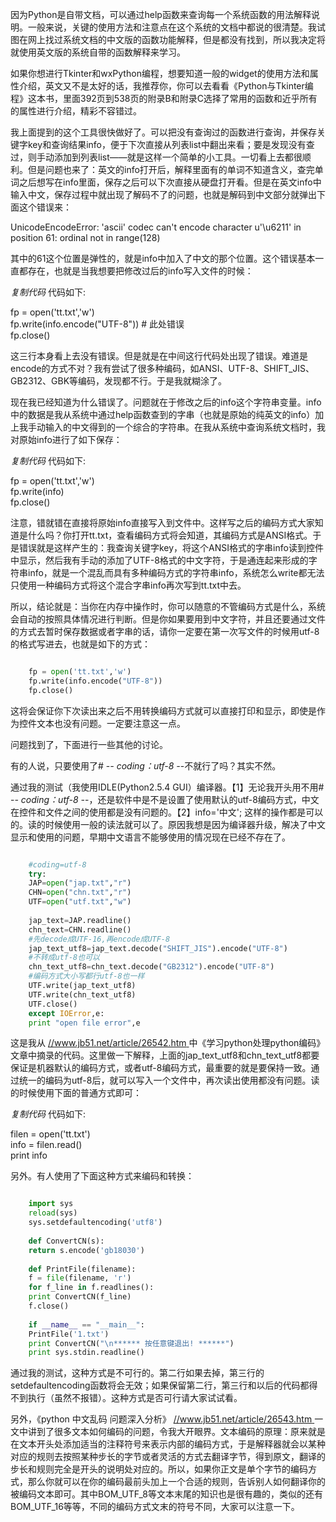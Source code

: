 因为Python是自带文档，可以通过help函数来查询每一个系统函数的用法解释说明。一般来说，关键的使用方法和注意点在这个系统的文档中都说的很清楚。我试图在网上找过系统文档的中文版的函数功能解释，但是都没有找到，所以我决定将就使用英文版的系统自带的函数解释来学习。

如果你想进行Tkinter和wxPython编程，想要知道一般的widget的使用方法和属性介绍，英文又不是太好的话，我推荐你，你可以去看看《Python与Tkinter编程》这本书，里面392页到538页的附录B和附录C选择了常用的函数和近乎所有的属性进行介绍，精彩不容错过。

我上面提到的这个工具很快做好了。可以把没有查询过的函数进行查询，并保存关键字key和查询结果info，便于下次直接从列表list中翻出来看；要是发现没有查过，则手动添加到列表list――就是这样一个简单的小工具。一切看上去都很顺利。但是问题也来了：英文的info打开后，解释里面有的单词不知道含义，查完单词之后想写在info里面，保存之后可以下次直接从硬盘打开看。但是在英文info中输入中文，保存过程中就出现了解码不了的问题，也就是解码到中文部分就弹出下面这个错误来：

UnicodeEncodeError: 'ascii' codec can't encode character u'\u6211' in position
61: ordinal not in range(128)  
  
其中的61这个位置是弹性的，就是info中加入了中文的那个位置。这个错误基本一直都存在，也就是当我想要把修改过后的info写入文件的时候：

_复制代码_ 代码如下:

  
fp = open('tt.txt','w')  
fp.write(info.encode("UTF-8")) # 此处错误  
fp.close()  

这三行本身看上去没有错误。但是就是在中间这行代码处出现了错误。难道是encode的方式不对？我有尝试了很多种编码，如ANSI、UTF-8、SHIFT_JIS、GB2312、GBK等编码，发现都不行。于是我就糊涂了。  
  
现在我已经知道为什么错误了。问题就在于修改之后的info这个字符串变量。info中的数据是我从系统中通过help函数查到的字串（也就是原始的纯英文的info）加上我手动输入的中文得到的一个综合的字符串。在我从系统中查询系统文档时，我对原始info进行了如下保存：  

_复制代码_ 代码如下:

  
fp = open('tt.txt','w')  
fp.write(info)  
fp.close()  

  
注意，错就错在直接将原始info直接写入到文件中。这样写之后的编码方式大家知道是什么吗？你打开tt.txt，查看编码方式将会知道，其编码方式是ANSI格式。于是错误就是这样产生的：我查询关键字key，将这个ANSI格式的字串info读到控件中显示，然后我有手动的添加了UTF-8格式的中文字符，于是通连起来形成的字符串info，就是一个混乱而具有多种编码方式的字符串info，系统怎么write都无法只使用一种编码方式将这个混合字串info再次写到tt.txt中去。  
  
所以，结论就是：当你在内存中操作时，你可以随意的不管编码方式是什么，系统会自动的按照具体情况进行判断。但是你如果要用到中文字符，并且还要通过文件的方式去暂时保存数据或者字串的话，请你一定要在第一次写文件的时候用utf-8的格式写进去，也就是如下的方式：

```python

    fp = open('tt.txt','w') 
    fp.write(info.encode("UTF-8")) 
    fp.close() 
```

这将会保证你下次读出来之后不用转换编码方式就可以直接打印和显示，即使是作为控件文本也没有问题。一定要注意这一点。

问题找到了，下面进行一些其他的讨论。

有的人说，只要使用了# -*- coding：utf-8 -*-不就行了吗？其实不然。

通过我的测试（我使用IDLE(Python2.5.4 GUI）编译器。【1】无论我开头用不用# -*- coding：utf-8
-*-，还是软件中是不是设置了使用默认的utf-8编码方式，中文在控件和文件之间的使用都是没有问题的。【2】info='中文';
这样的操作都是可以的。读的时候使用一般的读法就可以了。原因我想是因为编译器升级，解决了中文显示和使用的问题，早期中文语言不能够使用的情况现在已经不存在了。

```python

    #coding=utf-8 
    try: 
    JAP=open("jap.txt","r") 
    CHN=open("chn.txt","r") 
    UTF=open("utf.txt","w") 
    
    jap_text=JAP.readline() 
    chn_text=CHN.readline() 
    #先decode成UTF-16,再encode成UTF-8 
    jap_text_utf8=jap_text.decode("SHIFT_JIS").encode("UTF-8") 
    #不转成utf-8也可以 
    chn_text_utf8=chn_text.decode("GB2312").encode("UTF-8") 
    #编码方式大小写都行utf-8也一样 
    UTF.write(jap_text_utf8) 
    UTF.write(chn_text_utf8) 
    UTF.close() 
    except IOError,e: 
    print "open file error",e 
```

这是我从 [ //www.jb51.net/article/26542.htm ](//www.jb51.net/article/26542.htm)
中《学习python处理python编码》文章中摘录的代码。这里做一下解释，上面的jap_text_utf8和chn_text_utf8都要保证是机器默认的编码方式，或者utf-8编码方式，最重要的就是要保持一致。通过统一的编码为utf-8后，就可以写入一个文件中，再次读出使用都没有问题。读的时候使用下面的普通方式即可：  

_复制代码_ 代码如下:

  
filen = open('tt.txt')  
info = filen.read()  
print info  

  
另外。有人使用了下面这种方式来编码和转换：

```python

    import sys 
    reload(sys) 
    sys.setdefaultencoding('utf8') 
    
    def ConvertCN(s): 
    return s.encode('gb18030') 
    
    def PrintFile(filename): 
    f = file(filename, 'r') 
    for f_line in f.readlines(): 
    print ConvertCN(f_line) 
    f.close() 
    
    if __name__ == "__main__": 
    PrintFile('1.txt') 
    print ConvertCN("\n****** 按任意键退出! ******") 
    print sys.stdin.readline()
```

通过我的测试，这种方式是不可行的。第二行如果去掉，第三行的setdefaultencoding函数将会无效；如果保留第二行，第三行和以后的代码都得不到执行（虽然不报错）。这种方式是否可行请大家试试看。

另外，《python 中文乱码 问题深入分析》 [ //www.jb51.net/article/26543.htm
](//www.jb51.net/article/26543.htm)
一文中讲到了很多文本如何编码的问题，令我大开眼界。文本编码的原理：原来就是在文本开头处添加适当的注释符号来表示内部的编码方式，于是解释器就会以某种对应的规则去按照某种步长的字节或者灵活的方式去翻译字节，得到原文，翻译的步长和规则完全是开头的说明处对应的。所以，如果你正文是单个字节的编码方式，那么你就可以在你的编码最前头加上一个合适的规则，告诉别人如何翻译你的被编码文本即可。其中BOM_UTF_8等文本末尾的知识也是很有趣的，类似的还有BOM_UTF_16等等，不同的编码方式文末的符号不同，大家可以注意一下。

